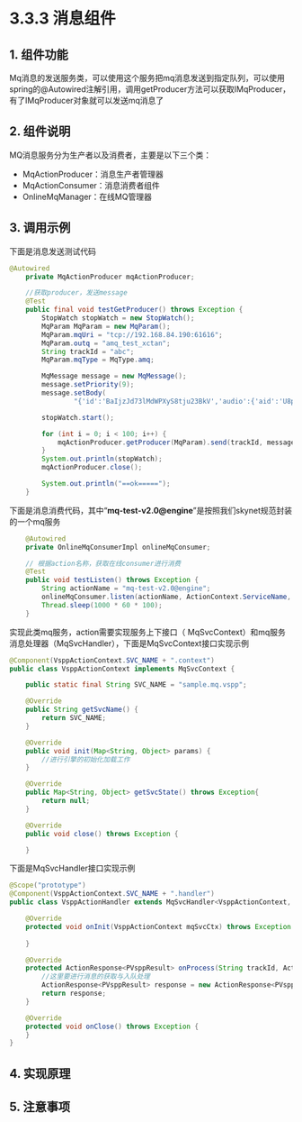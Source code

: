 # 3.3.3 消息组件

## 1. 组件功能

 Mq消息的发送服务类，可以使用这个服务把mq消息发送到指定队列，可以使用spring的@Autowired注解引用，调用getProducer方法可以获取IMqProducer，有了IMqProducer对象就可以发送mq消息了

## 2. 组件说明

MQ消息服务分为生产者以及消费者，主要是以下三个类：

* MqActionProducer：消息生产者管理器
* MqActionConsumer：消息消费者组件
*  OnlineMqManager：在线MQ管理器

## 3. 调用示例

 下面是消息发送测试代码

```java
@Autowired
	private MqActionProducer mqActionProducer;

	//获取producer，发送message
	@Test
	public final void testGetProducer() throws Exception {
		StopWatch stopWatch = new StopWatch();
		MqParam MqParam = new MqParam();
		MqParam.mqUri = "tcp://192.168.84.190:61616";
		MqParam.outq = "amq_test_xctan";
		String trackId = "abc";
		MqParam.mqType = MqType.amq;

		MqMessage message = new MqMessage();
		message.setPriority(9);
		message.setBody(
				"{'id':'BaIjzJd73lMdWPXyS8tju23BkV','audio':{'aid':'U8pCY52ejHIIpY4uAqig0LpNdO','bits':16,'chnl':1,'encoding':1,'offset':0,'rate':8000,'spkn':1,'uri':'http://192.168.84.190:46029/U8pCY52ejHIIpY4uAqig0LpNdO_wav.bin'},'resId':0,'type':2,'tags':{}}");

		stopWatch.start();

		for (int i = 0; i < 100; i++) {
			mqActionProducer.getProducer(MqParam).send(trackId, message);
		}
		System.out.println(stopWatch);
		mqActionProducer.close();

		System.out.println("==ok=====");
	}
```

下面是消息消费代码，其中“**mq-test-v2.0@engine**”是按照我们skynet规范封装的一个mq服务

```java
	@Autowired
	private OnlineMqConsumerImpl onlineMqConsumer;

	// 根据action名称，获取在线consumer进行消费
	@Test
	public void testListen() throws Exception {
		String actionName = "mq-test-v2.0@engine";
		onlineMqConsumer.listen(actionName, ActionContext.ServiceName, 8, null);
		Thread.sleep(1000 * 60 * 100);
	}
```

实现此类mq服务，action需要实现服务上下接口（ MqSvcContext）和mq服务消息处理器（MqSvcHandler），下面是MqSvcContext接口实现示例

```java
@Component(VsppActionContext.SVC_NAME + ".context")
public class VsppActionContext implements MqSvcContext {

	public static final String SVC_NAME = "sample.mq.vspp";

	@Override
	public String getSvcName() {
		return SVC_NAME;
	}

	@Override
	public void init(Map<String, Object> params) {
	    //进行引擎的初始化加载工作
	}

	@Override
	public Map<String, Object> getSvcState() throws Exception{
		return null;
	}

	@Override
	public void close() throws Exception {

	}
```

下面是MqSvcHandler接口实现示例

```java
@Scope("prototype")
@Component(VsppActionContext.SVC_NAME + ".handler")
public class VsppActionHandler extends MqSvcHandler<VsppActionContext, PVsppParam, PVsppResult> {

	@Override
	protected void onInit(VsppActionContext mqSvcCtx) throws Exception {
	
	}

	@Override
	protected ActionResponse<PVsppResult> onProcess(String trackId, ActionRequest<PVsppParam> request, VsppActionContext mqSvcCtx) {
	    //这里要进行消息的获取与入队处理
		ActionResponse<PVsppResult> response = new ActionResponse<PVsppResult>(request.getBizId());
		return response;
	}

	@Override
	protected void onClose() throws Exception {
	}
}
```

## 4. 实现原理

## 5. 注意事项

